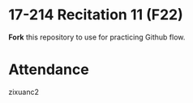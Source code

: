 # 17-214 Recitation 11 (F22)
**Fork** this repository to use for practicing Github flow.

# Attendance
zixuanc2
